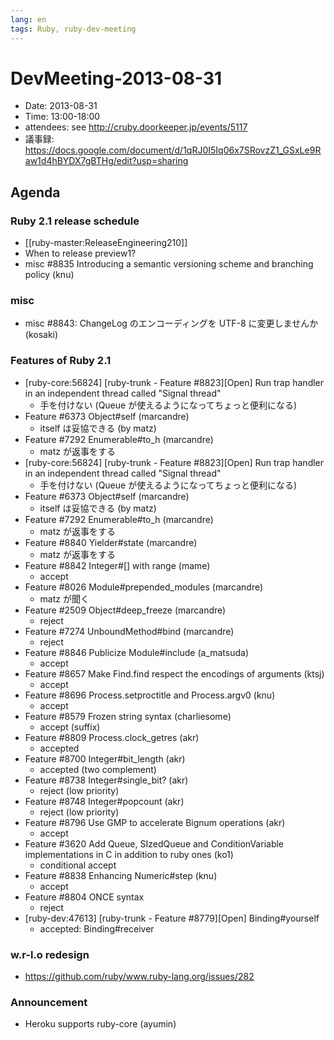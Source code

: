 ```yaml
---
lang: en
tags: Ruby, ruby-dev-meeting
---
```


# DevMeeting-2013-08-31

* Date: 2013-08-31
* Time: 13:00-18:00
* attendees: see http://cruby.doorkeeper.jp/events/5117
* 議事録: https://docs.google.com/document/d/1qRJ0I5Iq06x7SRovzZ1_GSxLe9Raw1d4hBYDX7gBTHg/edit?usp=sharing

## Agenda

### Ruby 2.1 release schedule

* [[ruby-master:ReleaseEngineering210]]
* When to release preview1?
* misc #8835    Introducing a semantic versioning scheme and branching policy (knu)

### misc

* misc #8843: ChangeLog のエンコーディングを UTF-8 に変更しませんか (kosaki)

### Features of Ruby 2.1

* [ruby-core:56824] [ruby-trunk - Feature #8823][Open] Run trap handler in an independent thread called "Signal thread"
  * 手を付けない (Queue が使えるようになってちょっと便利になる)
* Feature #6373    Object#self (marcandre)
  * itself は妥協できる (by matz)
* Feature #7292    Enumerable#to_h (marcandre)
  * matz が返事をする
* [ruby-core:56824] [ruby-trunk - Feature #8823][Open] Run trap handler in an independent thread called "Signal thread"
  * 手を付けない (Queue が使えるようになってちょっと便利になる)
* Feature #6373    Object#self (marcandre)
  * itself は妥協できる (by matz)
* Feature #7292    Enumerable#to_h (marcandre)
  * matz が返事をする
* Feature #8840    Yielder#state (marcandre)
  * matz が返事をする
* Feature #8842    Integer#[] with range (mame)
  * accept
* Feature #8026    Module#prepended_modules (marcandre)
  * matz が聞く
* Feature #2509    Object#deep_freeze (marcandre)
  * reject
* Feature #7274    UnboundMethod#bind (marcandre)
  * reject
* Feature #8846    Publicize Module#include (a_matsuda)
  * accept
* Feature #8657    Make Find.find respect the encodings of arguments (ktsj)
  * accept
* Feature #8696    Process.setproctitle and Process.argv0 (knu)
  * accept
* Feature #8579    Frozen string syntax (charliesome)
  * accept (suffix)
* Feature #8809    Process.clock_getres (akr)
  * accepted
* Feature #8700    Integer#bit_length (akr)
  * accepted (two complement)
* Feature #8738    Integer#single_bit? (akr)
  * reject (low priority)
* Feature #8748    Integer#popcount (akr)
  * reject (low priority)
* Feature #8796    Use GMP to accelerate Bignum operations (akr)
  * accept
* Feature #3620    Add Queue, SIzedQueue and ConditionVariable implementations in C in addition to ruby ones (ko1)
  * conditional accept
* Feature #8838    Enhancing Numeric#step (knu)
  * accept
* Feature #8804    ONCE syntax
  * reject
* [ruby-dev:47613] [ruby-trunk - Feature #8779][Open] Binding#yourself
  * accepted: Binding#receiver

### w.r-l.o redesign

* https://github.com/ruby/www.ruby-lang.org/issues/282

### Announcement

* Heroku supports ruby-core (ayumin)
